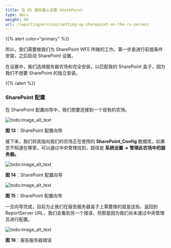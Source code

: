 ```yaml
---  
title: 在 RS 服务器上设置 SharePoint  
type: docs  
weight: 40  
url: /reportingservices/setting-up-sharepoint-on-the-rs-server/  
---  
```


{{% alert color="primary" %}}  

所以，我们需要做我们为 SharePoint WFE 所做的工作。第一步是进行前提条件安装，之后启动 SharePoint 设置。  

在设置中，我们选择服务器农场和完全安装，以匹配我的 SharePoint 盒子，因为我们不想要 SharePoint 的独立安装。  

{{% /alert %}}  
### **SharePoint 配置**  
在 SharePoint 配置向导中，我们想要连接到一个现有的农场。  

![todo:image_alt_text](setting-up-sharepoint-on-the-rs-server_1.png)  

**图 13**：SharePoint 配置向导  

接下来，我们将其指向我们的农场正在使用的 **SharePoint_Config** 数据库。如果您不知道在哪里，可以通过中央管理找到，路径是 **系统设置 -> 管理此农场中的服务器。**  

![todo:image_alt_text](setting-up-sharepoint-on-the-rs-server_2.png)  

**图 14**：SharePoint 配置向导  

![todo:image_alt_text](setting-up-sharepoint-on-the-rs-server_3.png)  

**图 15**：SharePoint 配置向导  

一旦向导完成，目前为止我们在报告服务器盒子上需要做的就是这些。返回到 ReportServer URL，我们会看到另一个错误，但那是因为我们尚未通过中央管理员进行配置。  

![todo:image_alt_text](setting-up-sharepoint-on-the-rs-server_4.png)  

**图 16**：报告服务器错误  